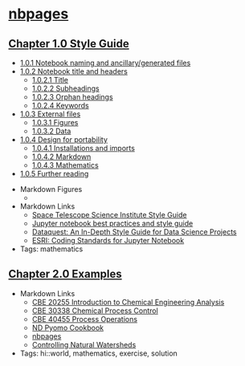 # [nbpages](https://jckantor.github.io/nbpages)


## [Chapter 1.0 Style Guide](http://nbviewer.jupyter.org/github/jckantor/nbpages/blob/master/notebooks-public/01.00-Style-Guide.ipynb)
- [1.0.1 Notebook naming and ancillary/generated files](http://nbviewer.jupyter.org/github/jckantor/nbpages/blob/master/notebooks-public/01.00-Style-Guide.ipynb#1.0.1-Notebook-naming-and-ancillary/generated-files)
- [1.0.2 Notebook title and headers](http://nbviewer.jupyter.org/github/jckantor/nbpages/blob/master/notebooks-public/01.00-Style-Guide.ipynb#1.0.2-Notebook-title-and-headers)
    - [1.0.2.1 Title](http://nbviewer.jupyter.org/github/jckantor/nbpages/blob/master/notebooks-public/01.00-Style-Guide.ipynb#1.0.2.1-Title)
    - [1.0.2.2 Subheadings](http://nbviewer.jupyter.org/github/jckantor/nbpages/blob/master/notebooks-public/01.00-Style-Guide.ipynb#1.0.2.2-Subheadings)
    - [1.0.2.3 Orphan headings](http://nbviewer.jupyter.org/github/jckantor/nbpages/blob/master/notebooks-public/01.00-Style-Guide.ipynb#1.0.2.3-Orphan-headings)
    - [1.0.2.4 Keywords](http://nbviewer.jupyter.org/github/jckantor/nbpages/blob/master/notebooks-public/01.00-Style-Guide.ipynb#1.0.2.4-Keywords)
- [1.0.3 External files](http://nbviewer.jupyter.org/github/jckantor/nbpages/blob/master/notebooks-public/01.00-Style-Guide.ipynb#1.0.3-External-files)
    - [1.0.3.1 Figures](http://nbviewer.jupyter.org/github/jckantor/nbpages/blob/master/notebooks-public/01.00-Style-Guide.ipynb#1.0.3.1-Figures)
    - [1.0.3.2 Data](http://nbviewer.jupyter.org/github/jckantor/nbpages/blob/master/notebooks-public/01.00-Style-Guide.ipynb#1.0.3.2-Data)
- [1.0.4 Design for portability](http://nbviewer.jupyter.org/github/jckantor/nbpages/blob/master/notebooks-public/01.00-Style-Guide.ipynb#1.0.4-Design-for-portability)
    - [1.0.4.1 Installations and imports](http://nbviewer.jupyter.org/github/jckantor/nbpages/blob/master/notebooks-public/01.00-Style-Guide.ipynb#1.0.4.1-Installations-and-imports)
    - [1.0.4.2 Markdown](http://nbviewer.jupyter.org/github/jckantor/nbpages/blob/master/notebooks-public/01.00-Style-Guide.ipynb#1.0.4.2-Markdown)
    - [1.0.4.3 Mathematics](http://nbviewer.jupyter.org/github/jckantor/nbpages/blob/master/notebooks-public/01.00-Style-Guide.ipynb#1.0.4.3-Mathematics)
- [1.0.5 Further reading](http://nbviewer.jupyter.org/github/jckantor/nbpages/blob/master/notebooks-public/01.00-Style-Guide.ipynb#1.0.5-Further-reading)
* Markdown Figures
    - []()
* Markdown Links
    - [Space Telescope Science Institute Style Guide](https://github.com/spacetelescope/style-guides/blob/master/guides/jupyter-notebooks.md)
    - [Jupyter notebook best practices and style guide](https://github.com/chrisvoncsefalvay/jupyter-best-practices)
    - [Dataquest: An In-Depth Style Guide for Data Science Projects](https://www.dataquest.io/blog/data-science-project-style-guide/)
    - [ESRI: Coding Standards for Jupyter Notebook](https://www.esri.com/about/newsroom/arcuser/coding-standards-for-jupyter-notebook/)
* Tags: mathematics


## [Chapter 2.0 Examples](http://nbviewer.jupyter.org/github/jckantor/nbpages/blob/master/notebooks-public/02.00-Examples.ipynb)
* Markdown Links
    - [CBE 20255 Introduction to Chemical Engineering Analysis](http://jckantor.github.io/CBE20255/)
    - [CBE 30338 Chemical Process Control](http://jckantor.github.io/CBE30338/)
    - [CBE 40455 Process Operations](http://jckantor.github.io/CBE40455/)
    - [ND Pyomo Cookbook](https://jckantor.github.io/ND-Pyomo-Cookbook/)
    - [nbpages](https://jckantor.github.io/nbpages/)
    - [Controlling Natural Watersheds](https://jckantor.github.io/Controlling-Natural-Watersheds/)
* Tags: hi::world, mathematics, exercise, solution
